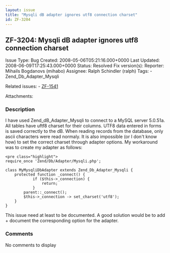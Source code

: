 ```yaml
---
layout: issue
title: "Mysqli dB adapter ignores utf8 connection charset"
id: ZF-3204
---
```


ZF-3204: Mysqli dB adapter ignores utf8 connection charset
----------------------------------------------------------

 Issue Type: Bug Created: 2008-05-06T05:21:16.000+0000 Last Updated: 2008-06-09T17:25:43.000+0000 Status: Resolved Fix version(s): 
 Reporter:  Mihails Bogdanovs (mihabo)  Assignee:  Ralph Schindler (ralph)  Tags: - Zend\_Db\_Adapter\_Mysqli
 
 Related issues: - [ZF-1541](/issues/browse/ZF-1541)
 
 Attachments: 
### Description

I have used Zend\_dB\_Adapter\_Mysqli to connect to a MySQL server 5.0.51a. All tables have uftf8 charset for their columns. UTF8 data entered in forms is saved correctly to the dB. When reading records from the database, only ascii characters were read normaly. It is also impossible (or I don't know how) to set the correct charset through adapter options. My workaround was to create my adapter as follows:

 
    <pre class="highlight">
    require_once 'Zend/Db/Adapter/Mysqli.php';
    
    class MyMysqliDbAdapter extends Zend_Db_Adapter_Mysqli {
        protected function _connect() {
                if ($this->_connection) {
                    return;
                }
            parent::_connect();
            $this->_connection -> set_charset('utf8');
        }
    }


This issue need at least to be documented. A good solution would be to add + document the corresponding option for the adapter.

 

 

### Comments

No comments to display